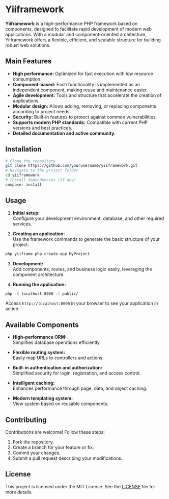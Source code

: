 # Yiiframework

**Yiiframework** is a high-performance PHP framework based on components, designed to facilitate rapid development of modern web applications. With a modular and component-oriented architecture, Yiiframework offers a flexible, efficient, and scalable structure for building robust web solutions.

## Main Features

- **High performance:** Optimized for fast execution with low resource consumption.
- **Component-based:** Each functionality is implemented as an independent component, making reuse and maintenance easier.
- **Agile development:** Tools and structure that accelerate the creation of applications.
- **Modular design:** Allows adding, removing, or replacing components according to project needs.
- **Security:** Built-in features to protect against common vulnerabilities.
- **Supports modern PHP standards:** Compatible with current PHP versions and best practices.
- **Detailed documentation and active community.**

## Installation

```bash
# Clone the repository
git clone https://github.com/yourusername/yiiframework.git
# Navigate to the project folder
cd yiiframework
# Install dependencies (if any)
composer install
```

## Usage

1. **Initial setup:**  
   Configure your development environment, database, and other required services.

2. **Creating an application:**  
   Use the framework commands to generate the basic structure of your project:

```bash
php yiiframe.php create-app MyProject
```

3. **Development:**  
   Add components, routes, and business logic easily, leveraging the component architecture.

4. **Running the application:**  
```bash
php -S localhost:8000 -t public/
```

Access `http://localhost:8000` in your browser to see your application in action.

## Available Components

- **High-performance ORM:**  
  Simplifies database operations efficiently.

- **Flexible routing system:**  
  Easily map URLs to controllers and actions.

- **Built-in authentication and authorization:**  
  Simplified security for login, registration, and access control.

- **Intelligent caching:**  
  Enhances performance through page, data, and object caching.

- **Modern templating system:**  
  View system based on reusable components.

## Contributing

Contributions are welcome! Follow these steps:

1. Fork the repository.
2. Create a branch for your feature or fix.
3. Commit your changes.
4. Submit a pull request describing your modifications.

## License

This project is licensed under the MIT License. See the [LICENSE](LICENSE) file for more details.